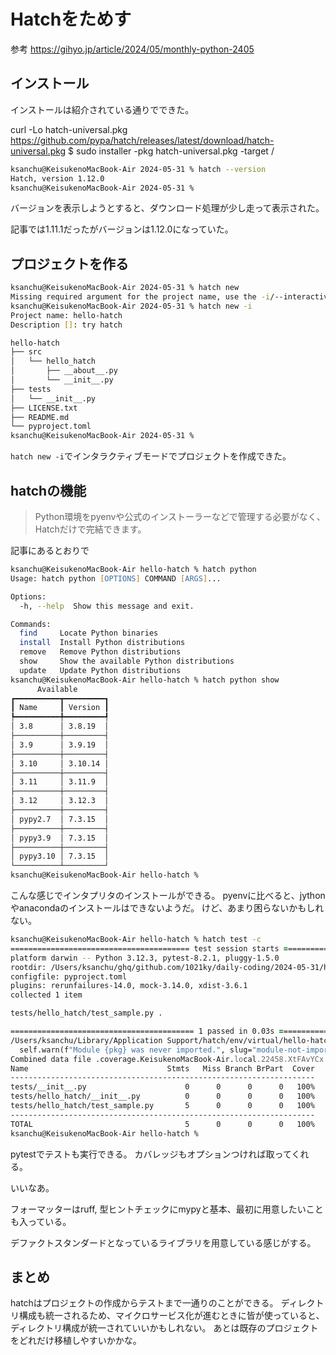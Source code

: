 # Hatchをためす

参考 https://gihyo.jp/article/2024/05/monthly-python-2405

## インストール

インストールは紹介されている通りでできた。

curl -Lo hatch-universal.pkg https://github.com/pypa/hatch/releases/latest/download/hatch-universal.pkg
$ sudo installer -pkg hatch-universal.pkg -target /


```zsh
ksanchu@KeisukenoMacBook-Air 2024-05-31 % hatch --version
Hatch, version 1.12.0
ksanchu@KeisukenoMacBook-Air 2024-05-31 %
```

バージョンを表示しようとすると、ダウンロード処理が少し走って表示された。

記事では1.11.1だったがバージョンは1.12.0になっていた。


## プロジェクトを作る

```zsh
ksanchu@KeisukenoMacBook-Air 2024-05-31 % hatch new
Missing required argument for the project name, use the -i/--interactive flag.
ksanchu@KeisukenoMacBook-Air 2024-05-31 % hatch new -i
Project name: hello-hatch
Description []: try hatch

hello-hatch
├── src
│   └── hello_hatch
│       ├── __about__.py
│       └── __init__.py
├── tests
│   └── __init__.py
├── LICENSE.txt
├── README.md
└── pyproject.toml
ksanchu@KeisukenoMacBook-Air 2024-05-31 %

```

`hatch new -i`でインタラクティブモードでプロジェクトを作成できた。

## hatchの機能

> Python環境をpyenvや公式のインストーラーなどで管理する必要がなく、Hatchだけで完結できます。

記事にあるとおりで

```zsh
ksanchu@KeisukenoMacBook-Air hello-hatch % hatch python
Usage: hatch python [OPTIONS] COMMAND [ARGS]...

Options:
  -h, --help  Show this message and exit.

Commands:
  find     Locate Python binaries
  install  Install Python distributions
  remove   Remove Python distributions
  show     Show the available Python distributions
  update   Update Python distributions
ksanchu@KeisukenoMacBook-Air hello-hatch % hatch python show
      Available
┏━━━━━━━━━━┳━━━━━━━━━┓
┃ Name     ┃ Version ┃
┡━━━━━━━━━━╇━━━━━━━━━┩
│ 3.8      │ 3.8.19  │
├──────────┼─────────┤
│ 3.9      │ 3.9.19  │
├──────────┼─────────┤
│ 3.10     │ 3.10.14 │
├──────────┼─────────┤
│ 3.11     │ 3.11.9  │
├──────────┼─────────┤
│ 3.12     │ 3.12.3  │
├──────────┼─────────┤
│ pypy2.7  │ 7.3.15  │
├──────────┼─────────┤
│ pypy3.9  │ 7.3.15  │
├──────────┼─────────┤
│ pypy3.10 │ 7.3.15  │
└──────────┴─────────┘
ksanchu@KeisukenoMacBook-Air hello-hatch %
```

こんな感じでインタプリタのインストールができる。
pyenvに比べると、jythonやanacondaのインストールはできないようだ。
けど、あまり困らないかもしれない。


```zsh
ksanchu@KeisukenoMacBook-Air hello-hatch % hatch test -c
======================================== test session starts =========================================
platform darwin -- Python 3.12.3, pytest-8.2.1, pluggy-1.5.0
rootdir: /Users/ksanchu/ghq/github.com/1021ky/daily-coding/2024-05-31/hello-hatch
configfile: pyproject.toml
plugins: rerunfailures-14.0, mock-3.14.0, xdist-3.6.1
collected 1 item

tests/hello_hatch/test_sample.py .                                                             [100%]

========================================= 1 passed in 0.03s ==========================================
/Users/ksanchu/Library/Application Support/hatch/env/virtual/hello-hatch/afnmsgVl/hatch-test.py3.12/lib/python3.12/site-packages/coverage/inorout.py:503: CoverageWarning: Module hello_hatch was never imported. (module-not-imported)
  self.warn(f"Module {pkg} was never imported.", slug="module-not-imported")
Combined data file .coverage.KeisukenoMacBook-Air.local.22458.XtFAvYCx
Name                               Stmts   Miss Branch BrPart  Cover
--------------------------------------------------------------------
tests/__init__.py                      0      0      0      0   100%
tests/hello_hatch/__init__.py          0      0      0      0   100%
tests/hello_hatch/test_sample.py       5      0      0      0   100%
--------------------------------------------------------------------
TOTAL                                  5      0      0      0   100%
ksanchu@KeisukenoMacBook-Air hello-hatch %
```

pytestでテストも実行できる。
カバレッジもオプションつければ取ってくれる。

いいなあ。

フォーマッターはruff, 型ヒントチェックにmypyと基本、最初に用意したいことも入っている。

デファクトスタンダードとなっているライブラリを用意している感じがする。

## まとめ

hatchはプロジェクトの作成からテストまで一通りのことができる。
ディレクトリ構成も統一されるため、マイクロサービス化が進むときに皆が使っていると、ディレクトリ構成が統一されていいかもしれない。
あとは既存のプロジェクトをどれだけ移植しやすいかかな。
